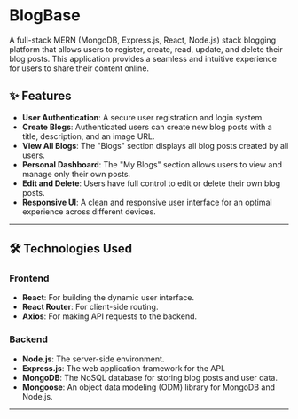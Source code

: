 # BlogBase

A full-stack MERN (MongoDB, Express.js, React, Node.js) stack blogging platform that allows users to register, create, read, update, and delete their blog posts. This application provides a seamless and intuitive experience for users to share their content online.

## ✨ Features

* **User Authentication**: A secure user registration and login system.
* **Create Blogs**: Authenticated users can create new blog posts with a title, description, and an image URL.
* **View All Blogs**: The "Blogs" section displays all blog posts created by all users.
* **Personal Dashboard**: The "My Blogs" section allows users to view and manage only their own posts.
* **Edit and Delete**: Users have full control to edit or delete their own blog posts.
* **Responsive UI**: A clean and responsive user interface for an optimal experience across different devices.

---

## 🛠️ Technologies Used

### Frontend
* **React**: For building the dynamic user interface.
* **React Router**: For client-side routing.
* **Axios**: For making API requests to the backend.

### Backend
* **Node.js**: The server-side environment.
* **Express.js**: The web application framework for the API.
* **MongoDB**: The NoSQL database for storing blog posts and user data.
* **Mongoose**: An object data modeling (ODM) library for MongoDB and Node.js.

---
